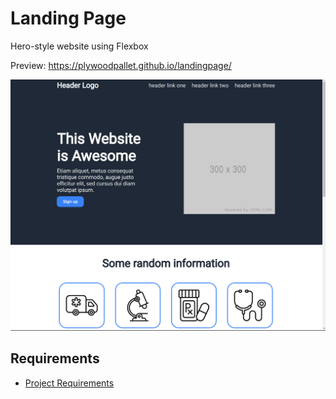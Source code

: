# Landing Page
Hero-style website using Flexbox

Preview: https://plywoodpallet.github.io/landingpage/

![project preview](landingpage-preview.png)

## Requirements
- [Project Requirements](https://www.theodinproject.com/lessons/foundations-landing-page)